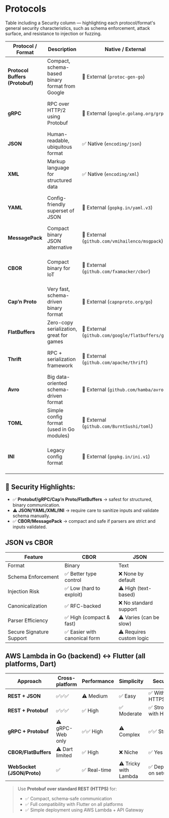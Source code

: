 # Protocols

Table including a Security column — highlighting each protocol/format's general security characteristics, such as schema enforcement, attack surface, and resistance to injection or fuzzing.

| Protocol / Format               | Description                                     | Native / External                                | Security Characteristics                                      |
| ------------------------------- | ----------------------------------------------- | ------------------------------------------------ | ------------------------------------------------------------- |
| **Protocol Buffers (Protobuf)** | Compact, schema-based binary format from Google | 🔹 External (`protoc-gen-go`)                    | ✅ Strong schema enforcement, low attack surface              |
| **gRPC**                        | RPC over HTTP/2 using Protobuf                  | 🔹 External (`google.golang.org/grpc`)           | ✅ Secure by design, supports TLS, input strongly typed       |
| **JSON**                        | Human-readable, ubiquitous format               | ✅ Native (`encoding/json`)                      | ⚠️ Prone to injection, lacks schema by default                |
| **XML**                         | Markup language for structured data             | ✅ Native (`encoding/xml`)                       | ⚠️ Vulnerable to XXE, needs strict parsing                    |
| **YAML**                        | Config-friendly superset of JSON                | 🔹 External (`gopkg.in/yaml.v3`)                 | ⚠️ Can execute code in unsafe parsers, avoid with strict mode |
| **MessagePack**                 | Compact binary JSON alternative                 | 🔹 External (`github.com/vmihailenco/msgpack`)   | ✅ Smaller surface, but validate input strictly               |
| **CBOR**                        | Compact binary for IoT                          | 🔹 External (`github.com/fxamacker/cbor`)        | ✅ RFC-compliant, good validation features available          |
| **Cap’n Proto**                 | Very fast, schema-driven binary format          | 🔹 External (`capnproto.org/go`)                 | ✅ Strong safety guarantees, minimal parsing overhead         |
| **FlatBuffers**                 | Zero-copy serialization, great for games        | 🔹 External (`github.com/google/flatbuffers/go`) | ✅ Efficient and safe if schema is enforced properly          |
| **Thrift**                      | RPC + serialization framework                   | 🔹 External (`github.com/apache/thrift`)         | ✅ Typed and structured, depends on usage                     |
| **Avro**                        | Big data-oriented schema-driven format          | 🔹 External (`github.com/hamba/avro`)            | ✅ Secure if schema validated, used in Kafka pipelines        |
| **TOML**                        | Simple config format (used in Go modules)       | 🔹 External (`github.com/BurntSushi/toml`)       | ✅ Safe for configs, no execution                             |
| **INI**                         | Legacy config format                            | 🔹 External (`gopkg.in/ini.v1`)                  | ⚠️ Minimal validation, watch for injection in values          |

## 🔐 Security Highlights:

- ✅ **Protobuf/gRPC/Cap’n Proto/FlatBuffers** → safest for structured, binary communication.
- ⚠️ **JSON/YAML/XML/INI** → require care to sanitize inputs and validate schema manually.
- ✅ **CBOR/MessagePack** → compact and safe if parsers are strict and inputs validated.

## JSON vs CBOR

| Feature                  | CBOR                          | JSON                     |
| ------------------------ | ----------------------------- | ------------------------ |
| Format                   | Binary                        | Text                     |
| Schema Enforcement       | ✅ Better type control        | ❌ None by default       |
| Injection Risk           | ✅ Low (hard to exploit)      | ⚠️ High (text-based)     |
| Canonicalization         | ✅ RFC-backed                 | ❌ No standard support   |
| Parser Efficiency        | ✅ High (compact & fast)      | ⚠️ Varies (can be slow)  |
| Secure Signature Support | ✅ Easier with canonical form | ⚠️ Requires custom logic |

## AWS Lambda in Go (backend) ↔ Flutter (all platforms, Dart)

| Approach                   | Cross-platform   | Performance  | Simplicity            | Security             | Infra Needs     |
| -------------------------- | ---------------- | ------------ | --------------------- | -------------------- | --------------- |
| **REST + JSON**            | ✅✅✅           | ⚠️ Medium    | ✅ Easy               | ✅ With HTTPS/Auth   | ✅ Minimal      |
| **REST + Protobuf**        | ✅✅✅           | ✅ High      | ✅ Moderate           | ✅ Strong with HTTPS | ✅ Minimal      |
| **gRPC + Protobuf**        | ⚠️ gRPC-Web only | ✅✅ High    | ⚠️ Complex            | ✅✅ Strong          | ⚠️ Envoy/Proxy  |
| **CBOR/FlatBuffers**       | ⚠️ Dart limited  | ✅ High      | ❌ Niche              | ✅ Yes               | ❌ Complex      |
| **WebSocket (JSON/Proto)** | ✅               | ✅ Real-time | ⚠️ Tricky with Lambda | ✅ Depends on setup  | ⚠️ AWS-specific |

> Use **Protobuf over standard REST (HTTPS)** for:
>
> - ✅ Compact, schema-safe communication
> - ✅ Full compatibility with Flutter on all platforms
> - ✅ Simple deployment using AWS Lambda + API Gateway

